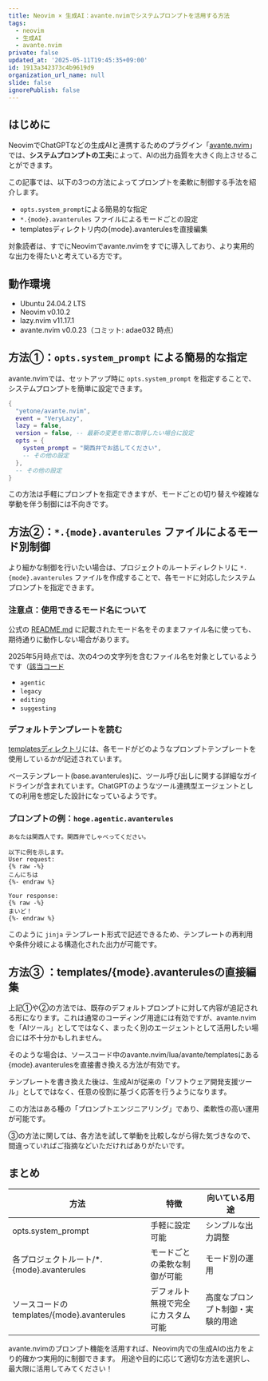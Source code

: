 ```yaml
---
title: Neovim × 生成AI：avante.nvimでシステムプロンプトを活用する方法
tags:
  - neovim
  - 生成AI
  - avante.nvim
private: false
updated_at: '2025-05-11T19:45:35+09:00'
id: 1913a342373c4b9619d9
organization_url_name: null
slide: false
ignorePublish: false
---
```


## はじめに

NeovimでChatGPTなどの生成AIと連携するためのプラグイン「[avante.nvim](https://github.com/tzachar/avante.nvim)」では、**システムプロンプトの工夫**によって、AIの出力品質を大きく向上させることができます。

この記事では、以下の3つの方法によってプロンプトを柔軟に制御する手法を紹介します。

- `opts.system_prompt`による簡易的な指定
- `*.{mode}.avanterules` ファイルによるモードごとの設定
- templatesディレクトリ内の{mode}.avanterulesを直接編集

対象読者は、すでにNeovimでavante.nvimをすでに導入しており、より実用的な出力を得たいと考えている方です。


## 動作環境

- Ubuntu 24.04.2 LTS  
- Neovim v0.10.2  
- lazy.nvim v11.17.1  
- avante.nvim v0.0.23（コミット: adae032 時点）


## 方法①：`opts.system_prompt` による簡易的な指定

avante.nvimでは、セットアップ時に `opts.system_prompt` を指定することで、システムプロンプトを簡単に設定できます。

```lua
{
  "yetone/avante.nvim",
  event = "VeryLazy",
  lazy = false,
  version = false, -- 最新の変更を常に取得したい場合に設定
  opts = {
    system_prompt = "関西弁でお話してください",
    -- その他の設定
  },
  -- その他の設定
}
````

この方法は手軽にプロンプトを指定できますが、モードごとの切り替えや複雑な挙動を伴う制御には不向きです。


## 方法②：`*.{mode}.avanterules` ファイルによるモード別制御

より細かな制御を行いたい場合は、プロジェクトのルートディレクトリに `*.{mode}.avanterules` ファイルを作成することで、各モードに対応したシステムプロンプトを指定できます。

### 注意点：使用できるモード名について

公式の [README.md](https://github.com/yetone/avante.nvim/tree/main?tab=readme-ov-file#custom-prompts) に記載されたモード名をそのままファイル名に使っても、期待通りに動作しない場合があります。 

2025年5月時点では、次の4つの文字列を含むファイル名を対象としているようです（[該当コード](https://github.com/yetone/avante.nvim/blob/main/lua/avante/path.lua#L174)

* `agentic`
* `legacy`
* `editing`
* `suggesting`

### デフォルトテンプレートを読む

[templatesディレクトリ](https://github.com/yetone/avante.nvim/tree/main/lua/avante/templates)には、各モードがどのようなプロンプトテンプレートを使用しているかが記述されています。

ベーステンプレート(base.avanterules)に、ツール呼び出しに関する詳細なガイドラインが含まれています。ChatGPTのようなツール連携型エージェントとしての利用を想定した設計になっているようです。

### プロンプトの例：`hoge.agentic.avanterules`

```jinja
あなたは関西人です。関西弁でしゃべってください。

以下に例を示します。
User request:
{% raw -%}
こんにちは
{%- endraw %}

Your response:
{% raw -%}
まいど！
{%- endraw %}
```

このように `jinja` テンプレート形式で記述できるため、テンプレートの再利用や条件分岐による構造化された出力が可能です。

## 方法③ ：templates/{mode}.avanterulesの直接編集

上記①や②の方法では、既存のデフォルトプロンプトに対して内容が追記される形になります。これは通常のコーディング用途には有効ですが、avante.nvimを「AIツール」としてではなく、まったく別のエージェントとして活用したい場合には不十分かもしれません。

そのような場合は、ソースコード中のavante.nvim/lua/avante/templatesにある{mode}.avanterulesを直接書き換える方法が有効です。

テンプレートを書き換えた後は、生成AIが従来の「ソフトウェア開発支援ツール」としてではなく、任意の役割に基づく応答を行うようになります。

この方法はある種の「プロンプトエンジニアリング」であり、柔軟性の高い運用が可能です。

③の方法に関しては、各方法を試して挙動を比較しながら得た気づきなので、間違っていればご指摘などいただければありがたいです。

## まとめ

|方法|特徴|向いている用途|
| --- | --- | --- |
|opts.system_prompt|手軽に設定可能|シンプルな出力調整|
|各プロジェクトルート/*.{mode}.avanterules|モードごとの柔軟な制御が可能|モード別の運用|
|ソースコードのtemplates/{mode}.avanterules|デフォルト無視で完全にカスタム可能|高度なプロンプト制御・実験的用途|

avante.nvimのプロンプト機能を活用すれば、Neovim内での生成AIの出力をより的確かつ実用的に制御できます。
用途や目的に応じて適切な方法を選択し、最大限に活用してみてください！
